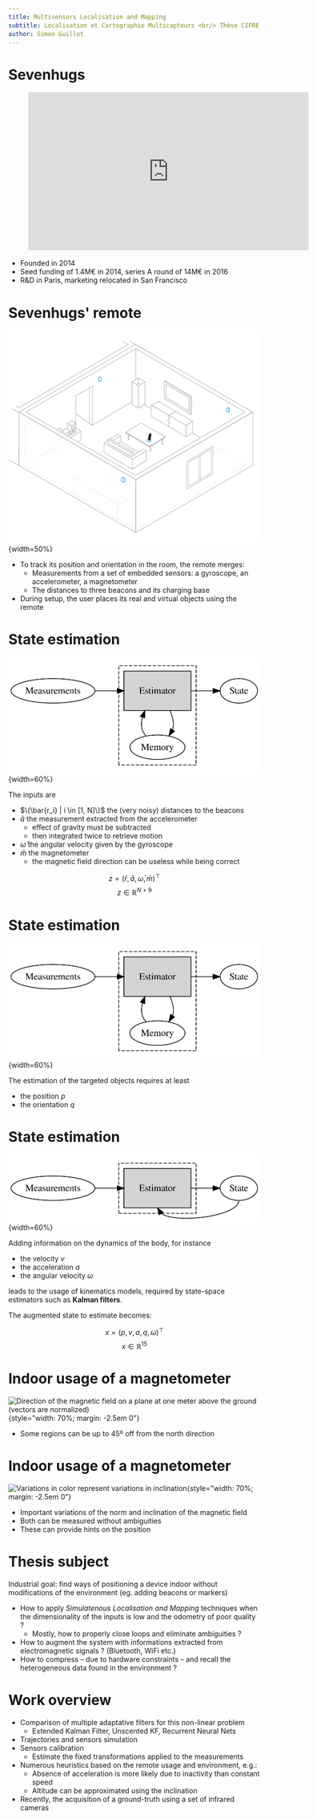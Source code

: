 ```yaml
---
title: Multisensors Localisation and Mapping
subtitle: Localisation et Cartographie Multicapteurs <br/> Thèse CIFRE en collaboration avec Sevenhugs
author: Simon Guillot
---
```


# Sevenhugs

<figure>
<iframe width="560" height="315"
        src="https://www.youtube.com/embed/jB7iuBKcfZw?iv_load_policy=3" frameborder="0"
        allowfullscreen></iframe>
</figure>

* Founded in 2014
* Seed funding of 1.4M€ in 2014, series A round of 14M€ in 2016
* R&D in Paris, marketing relocated in San Francisco


# Sevenhugs' remote

![](/images/sr_setup.gif){width=50%}

* To track its position and orientation in the room, the remote merges:
    * Measurements from a set of embedded sensors: a gyroscope, an accelerometer, a
magnetometer
    * The distances to three beacons and its charging base
* During setup, the user places its real and virtual objects using the remote


# State estimation

![](/images/fusion.svg){width=60%}

The inputs are

- $\{\bar{r_i} | i \in [1, N]\}$ the (very noisy) distances to the beacons
- $\bar{a}$ the measurement extracted from the accelerometer
    - effect of gravity must be subtracted
    - then integrated twice to retrieve motion
- $\bar{\omega}$ the angular velocity given by the gyroscope
- $\bar{m}$ the magnetometer
    - the magnetic field direction can be useless while being correct

$$ z = (\bar{r}, \bar{a}, \bar{\omega}, \bar{m})^\top $$
$$ z \in \mathbb{R}^{N + 9} $$


# State estimation

![](/images/fusion.svg){width=60%}

The estimation of the targeted objects requires at least

* the position $p$
* the orientation $q$


# State estimation

![](/images/fusion_kalman.svg){width=60%}

Adding information on the dynamics of the body, for instance

- the velocity $v$
- the acceleration $a$
- the angular velocity $\omega$

leads to the usage of kinematics models, required by state-space estimators such
as **Kalman filters**.

The augmented state to estimate becomes:

$$ x = (p, v, a, q, \omega)^\top $$
$$ x \in \mathbb{R}^{15} $$


# Indoor usage of a magnetometer

![Direction of the magnetic field on a plane at one meter above the ground 
(vectors are normalized)](/images/map_normalized.svg){style="width: 70%; margin: 
-2.5em 0"}

* Some regions can be up to 45º off from the north direction


# Indoor usage of a magnetometer

![Variations in color represent variations in 
inclination](/images/map.svg){style="width: 70%; margin: -2.5em 0"}

* Important variations of the norm and inclination of the magnetic field
* Both can be measured without ambiguities
* These can provide hints on the position


# Thesis subject

Industrial goal: find ways of positioning a device indoor without modifications 
of the environment (eg. adding beacons or markers)

- How to apply _Simulatenous Localisation and Mapping_ techniques when the
dimensionality of the inputs is low and the odometry of poor quality ?
    - Mostly, how to properly close loops and eliminate ambiguities ?
- How to augment the system with informations extracted from electromagnetic
signals ? (Bluetooth, WiFi etc.)
- How to compress – due to hardware constraints – and recall the heterogeneous 
  data found in the environment ?


# Work overview

- Comparison of multiple adaptative filters for this non-linear problem
    - Extended Kalman Filter, Unscented KF, Recurrent Neural Nets
- Trajectories and sensors simulation
- Sensors calibration
    - Estimate the fixed transformations applied to the measurements
- Numerous heuristics based on the remote usage and environment, e.g.:
    - Absence of acceleration is more likely due to inactivity than 
    constant speed
    - Altitude can be approximated using the inclination
- Recently, the acquisition of a ground-truth using a set of infrared cameras

